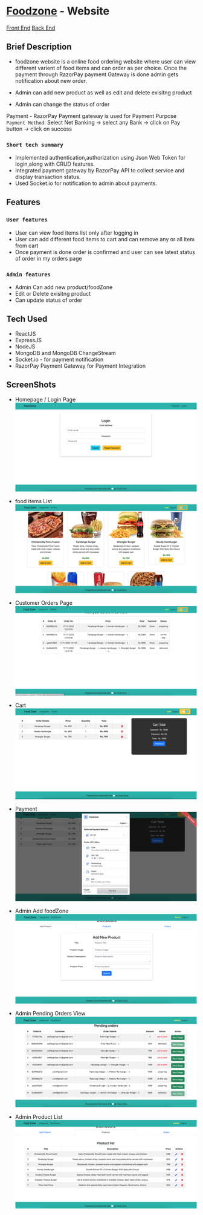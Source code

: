 # [Foodzone](https://courageous-vacherin-7d1d78.netlify.app) - Website

  [Front End](https://github.com/sathiyapriyakm/foodzone_frontend)
  [Back End](https://github.com/sathiyapriyakm/foodzone_backend)

## Brief Description

- foodzone website is a  online food ordering website where user can view different varient of food items and can order as per choice.
Once the payment through RazorPay payment Gateway is done admin gets notification about new order.

- Admin can add new product as well as edit and delete exisitng product
- Admin can change the status of order 


Payment - RazorPay Payment gateway is used for Payment Purpose  
`Payment Method`:
Select Net Banking -> select any Bank -> click on Pay button -> click on success

### `Short tech summary`
  - Implemented authentication,authorization using Json Web Token for login,along with CRUD features.
  - Integrated payment gateway by RazorPay API to collect service and display transaction status.
  - Used Socket.io for notification to admin about payments.
  


## Features

### `User features`
  - User can view food items list only after logging in 
  - User can add different food items to cart and can remove any or all item from cart
  - Once payment is done order is confirmed and user can see latest status of order in my orders page  
  

### `Admin features`
  - Admin Can add new product/foodZone
  - Edit or Delete exisitng product
  - Can update status of order
 
  
## Tech Used
  - ReactJS
  - ExpressJS
  - NodeJS
  - MongoDB and MongoDB ChangeStream
  - Socket.io - for payment notification
  - RazorPay Payment Gateway for Payment Integration

## ScreenShots
- Homepage / Login Page
![Homepage](/ScreenShots/Home.JPG "Homepage")

- food items List 
![food items List ](/ScreenShots/FoodItemList.JPG "food items List ")

- Customer Orders Page
![Customer Orders Page](/ScreenShots/CustomerOrdersPage.JPG "Customer Orders Page")

- Cart 
![Cart](/ScreenShots/Cart.JPG "Cart View")

- Payment
![Payment](/ScreenShots/Payment.JPG "Payment")

- Admin Add foodZone 
![Add food items ](/ScreenShots/AddfoodItems.JPG "Add food item ")

- Admin Pending Orders View
![Admin Pending Orders](/ScreenShots/AdminPendingOrders.JPG "Admin Pending Orders")

- Admin Product List
![Admin Product List](/ScreenShots/AdminProductList.JPG "Admin Product List")








